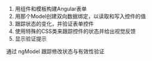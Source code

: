 1. 用组件和模板构建Angular表单
2. 用那个Model创建双向数据绑定，以读取和写入控件的值
3. 跟踪状态的变化，并验证表单控件 
4. 使用特殊的CSS类来跟踪控件的状态并给出视觉反馈
5. 显示验证提示


通过 ngModel 跟踪修改状态与有效性验证
